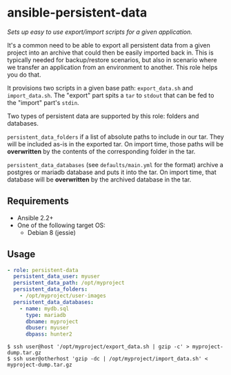 # ansible-persistent-data

*Sets up easy to use export/import scripts for a given application.*

It's a common need to be able to export all persistent data from a given project into an archive
that could then be easily imported back in. This is typically needed for backup/restore scenarios,
but also in scenario where we transfer an application from an environment to another. This role
helps you do that.

It provisions two scripts in a given base path: `export_data.sh` and `import_data.sh`. The "export"
part spits a `tar` to `stdout` that can be fed to the "import" part's `stdin`.

Two types of persistent data are supported by this role: folders and databases.

`persistent_data_folders` if a list of absolute paths to include in our tar. They will be included
as-is in the exported tar. On import time, those paths will be **overwritten** by the contents of
the corresponding folder in the tar.

`persistent_data_databases` (see `defaults/main.yml` for the format) archive a postgres or mariadb
database and puts it into the tar. On import time, that database will be **overwritten** by the
archived database in the tar.

## Requirements

* Ansible 2.2+
* One of the following target OS:
  * Debian 8 (jessie)

## Usage

```yaml
- role: persistent-data
  persistent_data_user: myuser
  persistent_data_path: /opt/myproject
  persistent_data_folders:
    - /opt/myproject/user-images
  persistent_data_databases:
    - name: mydb.sql
      type: mariadb
      dbname: myproject
      dbuser: myuser
      dbpass: hunter2
```

```console
$ ssh user@host '/opt/myproject/export_data.sh | gzip -c' > myproject-dump.tar.gz
$ ssh user@otherhost 'gzip -dc | /opt/myproject/import_data.sh' < myproject-dump.tar.gz
```
